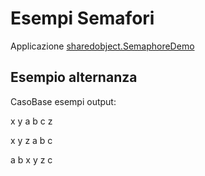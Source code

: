 # Esempi Semafori

Applicazione [sharedobject.SemaphoreDemo](./src/sharedobject/SemaphoreDemo.java)


## Esempio alternanza

CasoBase esempi output:

x
y
a
b
c
z

x
y
z
a
b
c

a
b
x
y
z
c




